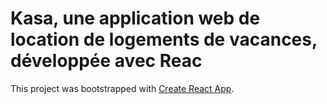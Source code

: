 # Kasa, une application web de location de logements de vacances, développée avec Reac
This project was bootstrapped with [Create React App](https://github.com/facebook/create-react-app).
